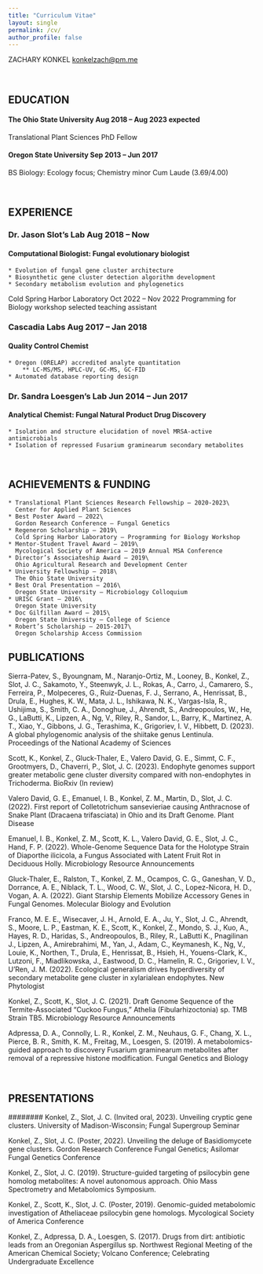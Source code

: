 ```yaml
---
title: "Curriculum Vitae"
layout: single
permalink: /cv/
author_profile: false
---
```


ZACHARY KONKEL
konkelzach@pm.me

<br />

## EDUCATION
#### The Ohio State University		Aug 2018 – Aug 2023 expected
Translational Plant Sciences PhD Fellow

#### Oregon State University		Sep 2013 – Jun 2017
BS Biology: Ecology focus; Chemistry minor
Cum Laude (3.69/4.00)

<br />

## EXPERIENCE
### Dr. Jason Slot’s Lab			Aug 2018 – Now
#### Computational Biologist: Fungal evolutionary biologist
    * Evolution of fungal gene cluster architecture
    * Biosynthetic gene cluster detection algorithm development
    * Secondary metabolism evolution and phylogenetics

Cold Spring Harbor Laboratory	Oct 2022 – Nov 2022
Programming for Biology workshop selected teaching assistant

### Cascadia Labs				Aug 2017 – Jan 2018
#### Quality Control Chemist
    * Oregon (ORELAP) accredited analyte quantitation
        ** LC-MS/MS, HPLC-UV, GC-MS, GC-FID
    * Automated database reporting design

### Dr. Sandra Loesgen’s Lab		Jun 2014 – Jun 2017
#### Analytical Chemist: Fungal Natural Product Drug Discovery
    * Isolation and structure elucidation of novel MRSA-active antimicrobials
    * Isolation of repressed Fusarium graminearum secondary metabolites

<br />

## ACHIEVEMENTS & FUNDING
    * Translational Plant Sciences Research Fellowship – 2020-2023\
      Center for Applied Plant Sciences
    * Best Poster Award – 2022\
      Gordon Research Conference – Fungal Genetics
    * Regeneron Scholarship – 2019\
      Cold Spring Harbor Laboratory – Programming for Biology Workshop
    * Mentor-Student Travel Award – 2019\
      Mycological Society of America – 2019 Annual MSA Conference
    * Director’s Associateship Award – 2019\
      Ohio Agricultural Research and Development Center
    * University Fellowship – 2018\
      The Ohio State University
    * Best Oral Presentation – 2016\
      Oregon State University – Microbiology Colloquium
    * URISC Grant – 2016\
      Oregon State University
    * Doc Gilfillan Award – 2015\
      Oregon State University – College of Science
    * Robert’s Scholarship – 2015-2017\
      Oregon Scholarship Access Commission


## PUBLICATIONS
Sierra-Patev, S., Byoungnam, M., Naranjo-Ortiz, M., Looney, B., Konkel, Z., Slot, J. C., Sakamoto, Y., Steenwyk, J. L., Rokas, A., Carro, J., Camarero, S., Ferreira, P., Molpeceres, G., Ruiz-Duenas, F. J., Serrano, A., Henrissat, B., Drula, E., Hughes, K. W., Mata, J. L., Ishikawa, N. K., Vargas-Isla, R., Ushijima, S., Smith, C. A., Donoghue, J., Ahrendt, S., Andreopoulos, W., He, G., LaButti, K., Lipzen, A., Ng, V., Riley, R., Sandor, L., Barry, K., Martinez, A. T., Xiao, Y., Gibbons, J. G., Terashima, K., Grigoriev, I. V., Hibbett, D. (2023). A global phylogenomic analysis of the shiitake genus Lentinula. Proceedings of the National Academy of Sciences

Scott, K., Konkel, Z., Gluck-Thaler, E., Valero David, G. E., Simmt, C. F., Grootmyers, D., Chaverri, P., Slot, J. C. (2023). Endophyte genomes support greater metabolic gene cluster diversity compared with non-endophytes in Trichoderma. BioRxiv (In review)

Valero David, G. E., Emanuel, I. B., Konkel, Z. M., Martin, D., Slot, J. C. (2022). First report of Colletotrichum sansevieriae causing Anthracnose of Snake Plant (Dracaena trifasciata) in Ohio and its Draft Genome. Plant Disease

Emanuel, I. B., Konkel, Z. M., Scott, K. L., Valero David, G. E., Slot, J. C., Hand, F. P. (2022). Whole-Genome Sequence Data for the Holotype Strain of Diaporthe ilicicola, a Fungus Associated with Latent Fruit Rot in Deciduous Holly. Microbiology Resource Announcements

Gluck-Thaler, E., Ralston, T., Konkel, Z. M., Ocampos, C. G., Ganeshan, V. D., Dorrance, A. E., Niblack, T. L., Wood, C. W., Slot, J. C., Lopez-Nicora, H. D., Vogan, A. A. (2022). Giant Starship Elements Mobilize Accessory Genes in Fungal Genomes. Molecular Biology and Evolution

Franco, M. E. E., Wisecaver, J. H., Arnold, E. A., Ju, Y., Slot, J. C., Ahrendt, S., Moore, L. P., Eastman, K. E., Scott, K., Konkel, Z., Mondo, S. J., Kuo, A., Hayes, R. D., Haridas, S., Andreopoulos, B., Riley, R., LaButti K., Pnagilinan J., Lipzen, A., Amirebrahimi, M., Yan, J., Adam, C., Keymanesh, K., Ng, V., Louie, K., Northen, T., Drula, E., Henrissat, B., Hsieh, H., Youens-Clark, K., Lutzoni, F., Miadlikowska, J., Eastwood, D. C., Hamelin, R. C., Grigoriev, I. V., U’Ren, J. M. (2022). Ecological generalism drives hyperdiversity of secondary metabolite gene cluster in xylarialean endophytes. New Phytologist

Konkel, Z., Scott, K., Slot, J. C. (2021). Draft Genome Sequence of the Termite-Associated “Cuckoo Fungus,” Athelia (Fibularhizoctonia) sp. TMB Strain TB5. Microbiology Resource Announcements

Adpressa, D. A., Connolly, L. R., Konkel, Z. M., Neuhaus, G. F., Chang, X. L., Pierce, B. R., Smith, K. M., Freitag, M., Loesgen, S. (2019). A metabolomics-guided approach to discovery Fusarium graminearum metabolites after removal of a repressive histone modification. Fungal Genetics and Biology

<br />

## PRESENTATIONS
######## Konkel, Z., Slot, J. C. (Invited oral, 2023). Unveiling cryptic gene clusters. University of Madison-Wisconsin; Fungal Supergroup Seminar

Konkel, Z., Slot, J. C. (Poster, 2022). Unveiling the deluge of Basidiomycete gene clusters. Gordon Research Conference Fungal Genetics; Asilomar Fungal Genetics Conference

Konkel, Z., Slot, J. C. (2019). Structure-guided targeting of psilocybin gene homolog metabolites: A novel autonomous approach. Ohio Mass Spectrometry and Metabolomics Symposium.

Konkel, Z., Scott, K., Slot, J. C. (Poster, 2019). Genomic-guided metabolomic investigation of Atheliaceae psilocybin gene homologs. Mycological Society of America Conference

Konkel, Z., Adpressa, D. A., Loesgen, S. (2017). Drugs from dirt: antibiotic leads from an Oregonian Aspergillus sp. Northwest Regional Meeting of the American Chemical Society; Volcano Conference; Celebrating Undergraduate Excellence
